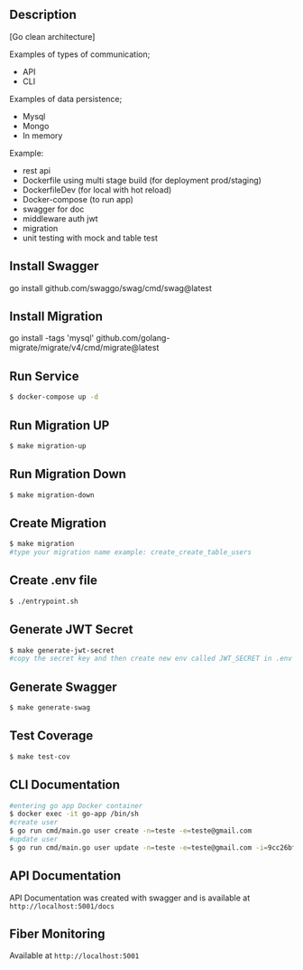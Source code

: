 
## Description

[Go clean architecture]

Examples of types of communication;
- API
- CLI

Examples of data persistence;
- Mysql
- Mongo
- In memory

Example:
- rest api
- Dockerfile using multi stage build (for deployment prod/staging)
- DockerfileDev (for local with hot reload)
- Docker-compose (to run app)
- swagger for doc
- middleware auth jwt
- migration
- unit testing with mock and table test

## Install Swagger
go install github.com/swaggo/swag/cmd/swag@latest

## Install Migration
go install -tags 'mysql' github.com/golang-migrate/migrate/v4/cmd/migrate@latest

## Run Service

```bash
$ docker-compose up -d
```

## Run Migration UP

```bash
$ make migration-up
```

## Run Migration Down

```bash
$ make migration-down
```

## Create Migration

```bash
$ make migration
#type your migration name example: create_create_table_users
```

## Create .env file

```bash
$ ./entrypoint.sh
```

## Generate JWT Secret

```bash
$ make generate-jwt-secret
#copy the secret key and then create new env called JWT_SECRET in .env file:
```

## Generate Swagger

```bash
$ make generate-swag
```

## Test Coverage

```bash
$ make test-cov
```

## CLI Documentation

```bash
#entering go app Docker container
$ docker exec -it go-app /bin/sh
#create user
$ go run cmd/main.go user create -n=teste -e=teste@gmail.com
#update user
$ go run cmd/main.go user update -n=teste -e=teste@gmail.com -i=9cc26bf0-1272-45c8-93c5-1d83cfe82033
```

## API Documentation
API Documentation was created with swagger and is available at `http://localhost:5001/docs`

## Fiber Monitoring
Available at `http://localhost:5001`
